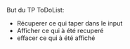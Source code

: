 But du TP ToDoList:
- Récuperer ce qui taper dans le input
- Afficher ce qui à été recuperé
- effacer ce qui à été affiché
